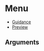 # Menu

- [Guidance](https://moj-design-system.herokuapp.com/components/menu)
- [Preview](https://moj-frontend.herokuapp.com/components/menu)

## Arguments